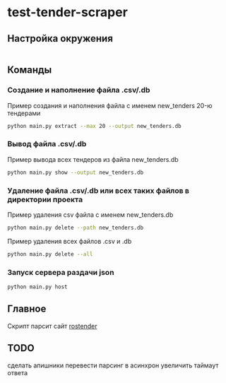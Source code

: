 # test-tender-scraper

## Настройка окружения

```bash

```

## Команды

### Создание и наполнение файла .csv/.db

Пример создания и наполнения файла с именем new_tenders 20-ю тендерами

```bash
python main.py extract --max 20 --output new_tenders.db
```

### Вывод файла .csv/.db

Пример вывода всех тендеров из файла new_tenders.db

```bash
python main.py show --output new_tenders.db
```

### Удаление файла .csv/.db или всех таких файлов в директории проекта

Пример удаления csv файла с именем new_tenders.db

```bash
python main.py delete --path new_tenders.db
```

Пример удаления всех файлов .csv и .db

```bash
python main.py delete --all 
```

### Запуск сервера раздачи json

```bash
python main.py host 
```

## Главное

Скрипт парсит сайт [rostender](https://rostender.info/extsearch)

## TODO

сделать апишники
перевести парсинг в асинхрон
увеличить таймаут ответа